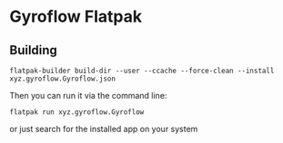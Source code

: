 # Gyroflow Flatpak

## Building

```
flatpak-builder build-dir --user --ccache --force-clean --install xyz.gyroflow.Gyroflow.json
```

Then you can run it via the command line:

```
flatpak run xyz.gyroflow.Gyroflow
```

or just search for the installed app on your system

